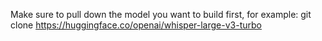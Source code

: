 Make sure to pull down the model you want to build first, for example:
git clone https://huggingface.co/openai/whisper-large-v3-turbo
